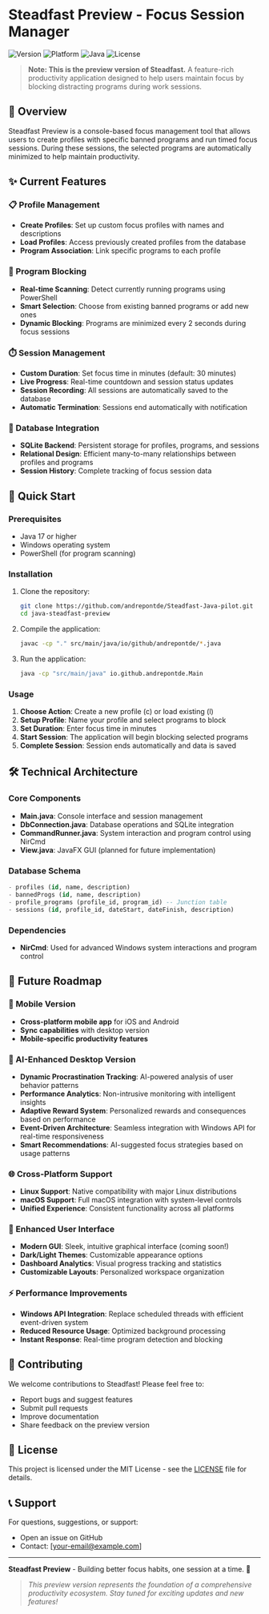 # Steadfast Preview - Focus Session Manager

![Version](https://img.shields.io/badge/version-preview-orange)
![Platform](https://img.shields.io/badge/platform-Windows-blue)
![Java](https://img.shields.io/badge/Java-17+-green)
![License](https://img.shields.io/badge/license-MIT-brightgreen)

> **Note: This is the preview version of Steadfast.** A feature-rich productivity application designed to help users maintain focus by blocking distracting programs during work sessions.

## 🎯 Overview

Steadfast Preview is a console-based focus management tool that allows users to create profiles with specific banned programs and run timed focus sessions. During these sessions, the selected programs are automatically minimized to help maintain productivity.

## ✨ Current Features

### 📋 Profile Management
- **Create Profiles**: Set up custom focus profiles with names and descriptions
- **Load Profiles**: Access previously created profiles from the database
- **Program Association**: Link specific programs to each profile

### 🚫 Program Blocking
- **Real-time Scanning**: Detect currently running programs using PowerShell
- **Smart Selection**: Choose from existing banned programs or add new ones
- **Dynamic Blocking**: Programs are minimized every 2 seconds during focus sessions

### ⏱️ Session Management
- **Custom Duration**: Set focus time in minutes (default: 30 minutes)
- **Live Progress**: Real-time countdown and session status updates
- **Session Recording**: All sessions are automatically saved to the database
- **Automatic Termination**: Sessions end automatically with notification

### 💾 Database Integration
- **SQLite Backend**: Persistent storage for profiles, programs, and sessions
- **Relational Design**: Efficient many-to-many relationships between profiles and programs
- **Session History**: Complete tracking of focus session data

## 🚀 Quick Start

### Prerequisites
- Java 17 or higher
- Windows operating system
- PowerShell (for program scanning)

### Installation
1. Clone the repository:
   ```bash
   git clone https://github.com/andrepontde/Steadfast-Java-pilot.git
   cd java-steadfast-preview
   ```

2. Compile the application:
   ```bash
   javac -cp "." src/main/java/io/github/andrepontde/*.java
   ```

3. Run the application:
   ```bash
   java -cp "src/main/java" io.github.andrepontde.Main
   ```

### Usage
1. **Choose Action**: Create a new profile (c) or load existing (l)
2. **Setup Profile**: Name your profile and select programs to block
3. **Set Duration**: Enter focus time in minutes
4. **Start Session**: The application will begin blocking selected programs
5. **Complete Session**: Session ends automatically and data is saved

## 🛠️ Technical Architecture

### Core Components
- **Main.java**: Console interface and session management
- **DbConnection.java**: Database operations and SQLite integration
- **CommandRunner.java**: System interaction and program control using NirCmd
- **View.java**: JavaFX GUI (planned for future implementation)

### Database Schema
```sql
- profiles (id, name, description)
- bannedProgs (id, name, description)  
- profile_programs (profile_id, program_id) -- Junction table
- sessions (id, profile_id, dateStart, dateFinish, description)
```

### Dependencies
- **NirCmd**: Used for advanced Windows system interactions and program control

## 🔮 Future Roadmap

### 📱 Mobile Version
- **Cross-platform mobile app** for iOS and Android
- **Sync capabilities** with desktop version
- **Mobile-specific productivity features**

### 🤖 AI-Enhanced Desktop Version
- **Dynamic Procrastination Tracking**: AI-powered analysis of user behavior patterns
- **Performance Analytics**: Non-intrusive monitoring with intelligent insights
- **Adaptive Reward System**: Personalized rewards and consequences based on performance
- **Event-Driven Architecture**: Seamless integration with Windows API for real-time responsiveness
- **Smart Recommendations**: AI-suggested focus strategies based on usage patterns

### 🌐 Cross-Platform Support
- **Linux Support**: Native compatibility with major Linux distributions
- **macOS Support**: Full macOS integration with system-level controls
- **Unified Experience**: Consistent functionality across all platforms

### 🎨 Enhanced User Interface
- **Modern GUI**: Sleek, intuitive graphical interface (coming soon!)
- **Dark/Light Themes**: Customizable appearance options
- **Dashboard Analytics**: Visual progress tracking and statistics
- **Customizable Layouts**: Personalized workspace organization

### ⚡ Performance Improvements
- **Windows API Integration**: Replace scheduled threads with efficient event-driven system
- **Reduced Resource Usage**: Optimized background processing
- **Instant Response**: Real-time program detection and blocking

## 🤝 Contributing

We welcome contributions to Steadfast! Please feel free to:
- Report bugs and suggest features
- Submit pull requests
- Improve documentation
- Share feedback on the preview version

## 📄 License

This project is licensed under the MIT License - see the [LICENSE](LICENSE) file for details.

## 📞 Support

For questions, suggestions, or support:
- Open an issue on GitHub
- Contact: [your-email@example.com]

---

**Steadfast Preview** - Building better focus habits, one session at a time. 🎯

> *This preview version represents the foundation of a comprehensive productivity ecosystem. Stay tuned for exciting updates and new features!*